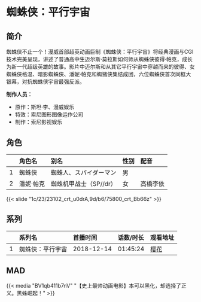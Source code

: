 # 蜘蛛侠：平行宇宙


## 简介

蜘蛛侠不止一个！漫威首部超英动画巨制《蜘蛛侠：平行宇宙》将经典漫画与CGI技术完美呈现，讲述了普通高中生迈尔斯·莫拉斯如何师从蜘蛛侠彼得·帕克，成长为新一代超级英雄的故事。影片中迈尔斯和从其它平行宇宙中穿越而来的彼得、女蜘蛛侠格温、暗影蜘蛛侠、潘妮·帕克和蜘猪侠集结成团，六位蜘蛛侠首次同框大银幕，对抗蜘蛛侠宇宙最强反派。

**制作人员：**
- 原作：斯坦·李、漫威娱乐
- 特效：索尼图形图像运作公司
- 制作：索尼影视娱乐

## 角色

|     |   角色名   |   别名  | 性别 |  配音  |
|:--- |:------  |:----      |:---  |:--   |
| 1 | 蜘蛛侠 | 蜘蛛人、スパイダーマン | 男 |  |
| 2 | 潘妮·帕克 | 蜘蛛机甲战士（SP//dr） | 女 | 高橋李依 |

{{< slide "1c/23/23102_crt_u0drA,9d/b6/75800_crt_Bb66z" >}}

## 系列

|     |   系列名   |   首播时间  | 话数/时长  | 观看地址 |
|:---  |:------    |:----      |:---       |:---  |
| 1 | 蜘蛛侠：平行宇宙 | 2018-12-14 | 01:45:24 | [樱花](https://www.cykz.net/vodplay/zhizhuxiapingxingyuzhou-3-1/)  |


## MAD

{{< media  "BV1qb411b7nV" 
"【史上最帅动画电影】本可以黑化，却选择了正义。黑蛛崛起！"  >}}
        
